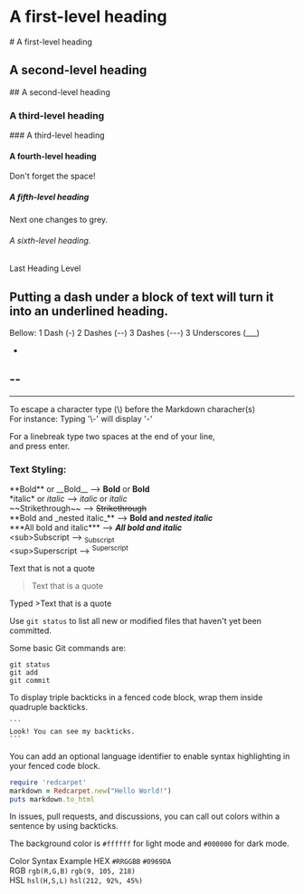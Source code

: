 # A first-level heading
\# A first-level heading
## A second-level heading
\## A second-level heading
### A third-level heading
\### A third-level heading
#### A fourth-level heading
Don't forget the space!
##### A fifth-level heading
Next one changes to grey.
###### A sixth-level heading.
Last Heading Level

Putting a dash under
a block of text
will turn it into an underlined heading.
-

Bellow: 1 Dash (-) 2 Dashes (--) 3 Dashes (---) 3 Underscores (___)

-
--
---
___

To escape a character type (\\) before the Markdown characher(s)  
For instance: Typing '\\-' will display '\-'

For a linebreak type two spaces at the end of your line,  
and press enter.

### Text Styling:
\*\*Bold** or \_\_Bold__ --> **Bold** or __Bold__  
\*italic* or _italic_ --> *italic* or _italic_  
\~~Strikethrough~~ --> ~~Strikethrough~~  
\*\*Bold and \_nested italic_** --> **Bold and _nested italic_**  
\*\*\*All bold and italic*** --> ***All bold and italic***  
\<sub>Subscript</sub> --> <sub>Subscript</sub>  
\<sup>Superscript</sup> --> <sup>Superscript</sup>  
  
Text that is not a quote

>Text that is a quote  

Typed >Text that is a quote

Use `git status` to list all new or modified files that haven't yet been committed.

Some basic Git commands are:
```
git status
git add
git commit
```

To display triple backticks in a fenced code block, wrap them inside quadruple backticks.
````
```
Look! You can see my backticks.
```
````

You can add an optional language identifier to enable syntax highlighting in your fenced code block.
```ruby
require 'redcarpet'
markdown = Redcarpet.new("Hello World!")
puts markdown.to_html
```

In issues, pull requests, and discussions, you can call out colors within a sentence by using backticks.

The background color is `#ffffff` for light mode and `#000000` for dark mode.


Color	Syntax	        Example	
HEX	`#RRGGBB`	`#0969DA`	
RGB	`rgb(R,G,B)`	`rgb(9, 105, 218)`	
HSL	`hsl(H,S,L)`	`hsl(212, 92%, 45%)`
